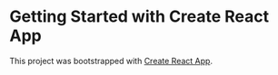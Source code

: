 # Getting Started with Create React App

This project was bootstrapped with [Create React App](https://github.com/facebook/create-react-app).